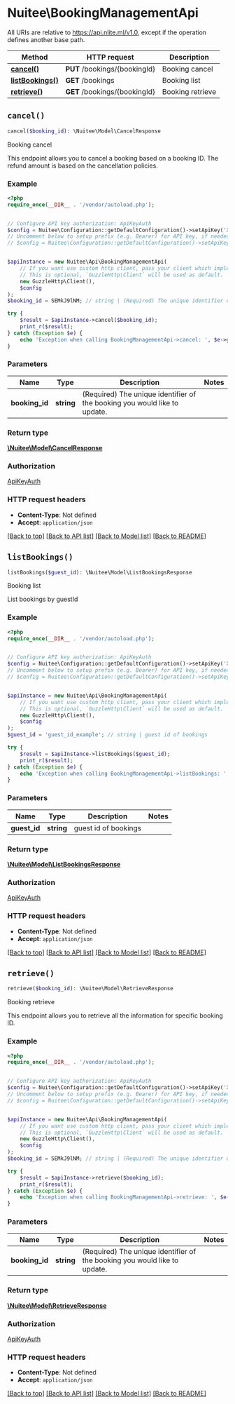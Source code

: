 # Nuitee\BookingManagementApi

All URIs are relative to https://api.nlite.ml/v1.0, except if the operation defines another base path.

| Method | HTTP request | Description |
| ------------- | ------------- | ------------- |
| [**cancel()**](BookingManagementApi.md#cancel) | **PUT** /bookings/{bookingId} | Booking cancel |
| [**listBookings()**](BookingManagementApi.md#listBookings) | **GET** /bookings | Booking list |
| [**retrieve()**](BookingManagementApi.md#retrieve) | **GET** /bookings/{bookingId} | Booking retrieve |


## `cancel()`

```php
cancel($booking_id): \Nuitee\Model\CancelResponse
```

Booking cancel

This endpoint allows you to cancel a booking based on a booking ID. The refund amount is based on the cancellation policies. <!-- theme: danger -->

### Example

```php
<?php
require_once(__DIR__ . '/vendor/autoload.php');


// Configure API key authorization: ApiKeyAuth
$config = Nuitee\Configuration::getDefaultConfiguration()->setApiKey('X-API-Key', 'YOUR_API_KEY');
// Uncomment below to setup prefix (e.g. Bearer) for API key, if needed
// $config = Nuitee\Configuration::getDefaultConfiguration()->setApiKeyPrefix('X-API-Key', 'Bearer');


$apiInstance = new Nuitee\Api\BookingManagementApi(
    // If you want use custom http client, pass your client which implements `GuzzleHttp\ClientInterface`.
    // This is optional, `GuzzleHttp\Client` will be used as default.
    new GuzzleHttp\Client(),
    $config
);
$booking_id = SEMkJ9lNM; // string | (Required) The unique identifier of the booking you would like to update.

try {
    $result = $apiInstance->cancel($booking_id);
    print_r($result);
} catch (Exception $e) {
    echo 'Exception when calling BookingManagementApi->cancel: ', $e->getMessage(), PHP_EOL;
}
```

### Parameters

| Name | Type | Description  | Notes |
| ------------- | ------------- | ------------- | ------------- |
| **booking_id** | **string**| (Required) The unique identifier of the booking you would like to update. | |

### Return type

[**\Nuitee\Model\CancelResponse**](../Model/CancelResponse.md)

### Authorization

[ApiKeyAuth](../../README.md#ApiKeyAuth)

### HTTP request headers

- **Content-Type**: Not defined
- **Accept**: `application/json`

[[Back to top]](#) [[Back to API list]](../../README.md#endpoints)
[[Back to Model list]](../../README.md#models)
[[Back to README]](../../README.md)

## `listBookings()`

```php
listBookings($guest_id): \Nuitee\Model\ListBookingsResponse
```

Booking list

List bookings by guestId

### Example

```php
<?php
require_once(__DIR__ . '/vendor/autoload.php');


// Configure API key authorization: ApiKeyAuth
$config = Nuitee\Configuration::getDefaultConfiguration()->setApiKey('X-API-Key', 'YOUR_API_KEY');
// Uncomment below to setup prefix (e.g. Bearer) for API key, if needed
// $config = Nuitee\Configuration::getDefaultConfiguration()->setApiKeyPrefix('X-API-Key', 'Bearer');


$apiInstance = new Nuitee\Api\BookingManagementApi(
    // If you want use custom http client, pass your client which implements `GuzzleHttp\ClientInterface`.
    // This is optional, `GuzzleHttp\Client` will be used as default.
    new GuzzleHttp\Client(),
    $config
);
$guest_id = 'guest_id_example'; // string | guest id of bookings

try {
    $result = $apiInstance->listBookings($guest_id);
    print_r($result);
} catch (Exception $e) {
    echo 'Exception when calling BookingManagementApi->listBookings: ', $e->getMessage(), PHP_EOL;
}
```

### Parameters

| Name | Type | Description  | Notes |
| ------------- | ------------- | ------------- | ------------- |
| **guest_id** | **string**| guest id of bookings | |

### Return type

[**\Nuitee\Model\ListBookingsResponse**](../Model/ListBookingsResponse.md)

### Authorization

[ApiKeyAuth](../../README.md#ApiKeyAuth)

### HTTP request headers

- **Content-Type**: Not defined
- **Accept**: `application/json`

[[Back to top]](#) [[Back to API list]](../../README.md#endpoints)
[[Back to Model list]](../../README.md#models)
[[Back to README]](../../README.md)

## `retrieve()`

```php
retrieve($booking_id): \Nuitee\Model\RetrieveResponse
```

Booking retrieve

This endpoint allows you to retrieve all the information for specific booking ID.

### Example

```php
<?php
require_once(__DIR__ . '/vendor/autoload.php');


// Configure API key authorization: ApiKeyAuth
$config = Nuitee\Configuration::getDefaultConfiguration()->setApiKey('X-API-Key', 'YOUR_API_KEY');
// Uncomment below to setup prefix (e.g. Bearer) for API key, if needed
// $config = Nuitee\Configuration::getDefaultConfiguration()->setApiKeyPrefix('X-API-Key', 'Bearer');


$apiInstance = new Nuitee\Api\BookingManagementApi(
    // If you want use custom http client, pass your client which implements `GuzzleHttp\ClientInterface`.
    // This is optional, `GuzzleHttp\Client` will be used as default.
    new GuzzleHttp\Client(),
    $config
);
$booking_id = SEMkJ9lNM; // string | (Required) The unique identifier of the booking you would like to update.

try {
    $result = $apiInstance->retrieve($booking_id);
    print_r($result);
} catch (Exception $e) {
    echo 'Exception when calling BookingManagementApi->retrieve: ', $e->getMessage(), PHP_EOL;
}
```

### Parameters

| Name | Type | Description  | Notes |
| ------------- | ------------- | ------------- | ------------- |
| **booking_id** | **string**| (Required) The unique identifier of the booking you would like to update. | |

### Return type

[**\Nuitee\Model\RetrieveResponse**](../Model/RetrieveResponse.md)

### Authorization

[ApiKeyAuth](../../README.md#ApiKeyAuth)

### HTTP request headers

- **Content-Type**: Not defined
- **Accept**: `application/json`

[[Back to top]](#) [[Back to API list]](../../README.md#endpoints)
[[Back to Model list]](../../README.md#models)
[[Back to README]](../../README.md)
